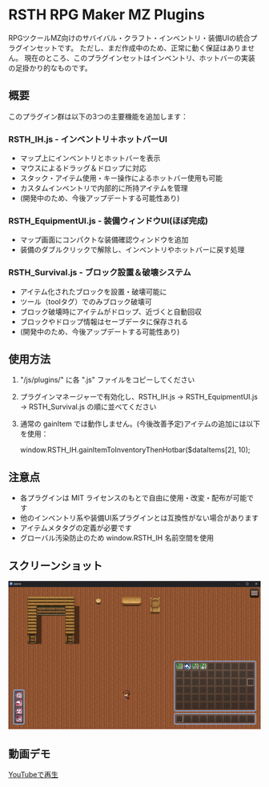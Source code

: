 # RSTH RPG Maker MZ Plugins

RPGツクールMZ向けのサバイバル・クラフト・インベントリ・装備UIの統合プラグインセットです。
ただし、まだ作成中のため、正常に動く保証はありません。
現在のところ、このプラグインセットはインベントリ、ホットバーの実装の足掛かり的なものです。

## 概要

このプラグイン群は以下の3つの主要機能を追加します：

### RSTH_IH.js - インベントリ＋ホットバーUI
- マップ上にインベントリとホットバーを表示
- マウスによるドラッグ＆ドロップに対応
- スタック・アイテム使用・キー操作によるホットバー使用も可能
- カスタムインベントリで内部的に所持アイテムを管理
- (開発中のため、今後アップデートする可能性あり)

### RSTH_EquipmentUI.js - 装備ウィンドウUI(ほぼ完成)
- マップ画面にコンパクトな装備確認ウィンドウを追加
- 装備のダブルクリックで解除し、インベントリやホットバーに戻す処理

### RSTH_Survival.js - ブロック設置＆破壊システム
- アイテム化されたブロックを設置・破壊可能に
- ツール（toolタグ）でのみブロック破壊可
- ブロック破壊時にアイテムがドロップ、近づくと自動回収
- ブロックやドロップ情報はセーブデータに保存される
- (開発中のため、今後アップデートする可能性あり)

## 使用方法

1. "/js/plugins/" に各 ".js" ファイルをコピーしてください
2. プラグインマネージャーで有効化し、RSTH_IH.js → RSTH_EquipmentUI.js → RSTH_Survival.js の順に並べてください
3. 通常の gainItem では動作しません。(今後改善予定)アイテムの追加には以下を使用：

    window.RSTH_IH.gainItemToInventoryThenHotbar($dataItems[2], 10);

## 注意点

- 各プラグインは MIT ライセンスのもとで自由に使用・改変・配布が可能です
- 他のインベントリ系や装備UI系プラグインとは互換性がない場合があります
- アイテムメタタグの定義が必要です
- グローバル汚染防止のため window.RSTH_IH 名前空間を使用

## スクリーンショット

![プラグイン動作イメージ](./images/demo_ui.png)

## 動画デモ

[YouTubeで再生](https://www.youtube.com/watch?v=SlF3OF6g5ww)
